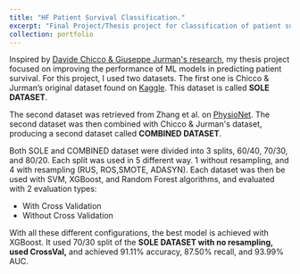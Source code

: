 ```yaml
---
title: "HF Patient Survival Classification."
excerpt: "Final Project/Thesis project for classification of patient survival;<br/> achieved 91.11% accuracy, 87.50% recall, and 93.99% AUC<br/><img src='/images/portfolio1.png'>"
collection: portfolio
---
```


Inspired by [Davide Chicco & Giuseppe Jurman's research](https://bmcmedinformdecismak.biomedcentral.com/articles/10.1186/s12911-020-1023-5), my thesis project focused on improving the performance of ML models in predicting patient survival. For this project, I used two datasets. The first one is Chicco & Jurman’s original dataset found on [Kaggle](https://www.kaggle.com/datasets/andrewmvd/heart-failure-clinical-data). This dataset is called **SOLE DATASET**.

The second dataset was retrieved from Zhang et al. on [PhysioNet](https://physionet.org/content/heart-failure-zigong/1.3/). The second dataset was then combined with Chicco & Jurman's dataset, producing a second dataset called **COMBINED DATASET**.

Both SOLE and COMBINED dataset were divided into 3 splits, 60/40, 70/30, and 80/20. Each split was used in 5 different way. 1 without resampling, and 4 with resampling (RUS, ROS,SMOTE, ADASYN). Each dataset was then be used with SVM, XGBoost, and Random Forest algorithms, and evaluated with 2 evaluation types:
* With Cross Validation
* Without Cross Validation


With all these different configurations, the best model is achieved with XGBoost. It used 70/30 split of the **SOLE DATASET with no resampling, used CrossVal,** and achieved 91.11% accuracy, 87.50% recall, and 93.99% AUC.